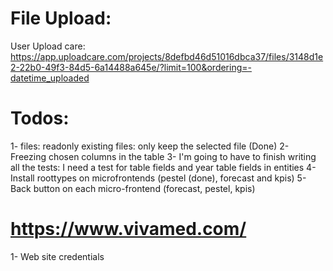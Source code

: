 # File Upload:

User Upload care:
https://app.uploadcare.com/projects/8defbd46d51016dbca37/files/3148d1e2-22b0-49f3-84d5-6a14488a645e/?limit=100&ordering=-datetime_uploaded

# Todos:

1- files: readonly existing files: only keep the selected file (Done)
2- Freezing chosen columns in the table
3- I'm going to have to finish writing all the tests: I need a test for table fields and year table fields in entities
4- Install roottypes on microfrontends (pestel (done), forecast and kpis)
5- Back button on each micro-frontend (forecast, pestel, kpis)

# https://www.vivamed.com/

1- Web site credentials
